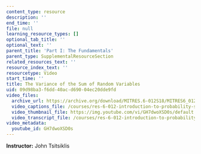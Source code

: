 ```yaml
---
content_type: resource
description: ''
end_time: ''
file: null
learning_resource_types: []
optional_tab_title: ''
optional_text: ''
parent_title: 'Part I: The Fundamentals'
parent_type: SupplementalResourceSection
related_resources_text: ''
resource_index_text: ''
resourcetype: Video
start_time: ''
title: The Variance of the Sum of Random Variables
uid: 09d98ba3-f6dd-40ac-d690-04ec20dde9fd
video_files:
  archive_url: https://archive.org/download/MITRES.6-012S18/MITRES6_012S18_L12-07_300k.mp4
  video_captions_file: /courses/res-6-012-introduction-to-probability-spring-2018/a96bd1a650ff5214aedf16d973b42856_GH7dwoXSD0s.vtt
  video_thumbnail_file: https://img.youtube.com/vi/GH7dwoXSD0s/default.jpg
  video_transcript_file: /courses/res-6-012-introduction-to-probability-spring-2018/4db7bc1d0e94ba77338301aa22f08900_GH7dwoXSD0s.pdf
video_metadata:
  youtube_id: GH7dwoXSD0s
---
```


**Instructor:** John Tsitsiklis